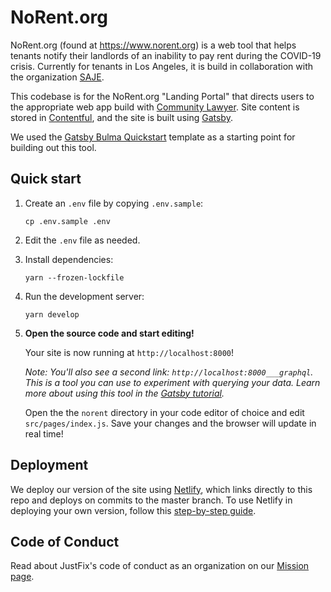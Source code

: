 # NoRent.org

NoRent.org (found at https://www.norent.org) is a web tool that helps tenants notify their landlords of an inability to pay rent during the COVID-19 crisis. Currently for tenants in Los Angeles, it is build in collaboration with the organization [SAJE](https://www.saje.net/).

This codebase is for the NoRent.org "Landing Portal" that directs users to the appropriate web app build with [Community Lawyer](https://community.lawyer/). Site content is stored in [Contentful](https://www.contentful.com/), and
the site is built using [Gatsby](https://next.gatsbyjs.org/). 

We used the [Gatsby Bulma Quickstart](https://www.gatsbyjs.org/starters/amandeepmittal/gatsby-bulma-quickstart/) template as a starting point for building out this tool.

## Quick start

1.  Create an `.env` file by copying `.env.sample`:

    ```
    cp .env.sample .env
    ```

2.  Edit the `.env` file as needed.

3.  Install dependencies:

    ```
    yarn --frozen-lockfile
    ```

4.  Run the development server:

    ```
    yarn develop
    ```

5.  **Open the source code and start editing!**

    Your site is now running at `http://localhost:8000`!
    
    *Note: You'll also see a second link: `http://localhost:8000___graphql`. This is a tool you can use to experiment with querying your data. Learn more about using this tool in the [Gatsby tutorial](https://next.gatsbyjs.org/tutorial/part-five/#introducing-graphiql).*
    
    Open the the `norent` directory in your code editor of choice and edit `src/pages/index.js`. Save your changes and the browser will update in real time!

## Deployment 

  We deploy our version of the site using [Netlify](https://www.netlify.com/), which links directly to this repo and deploys on commits to the master branch. To use Netlify in deploying your own version, follow this [step-by-step guide](https://www.netlify.com/blog/2016/09/29/a-step-by-step-guide-deploying-on-netlify/).
  
## Code of Conduct

  Read about JustFix's code of conduct as an organization on our [Mission page](https://www.justfix.nyc/our-mission/).
